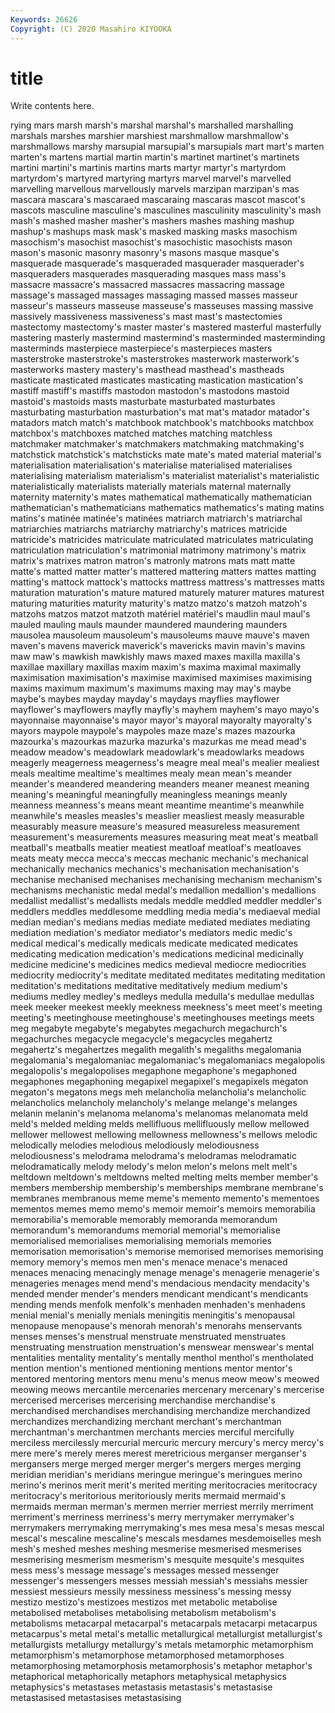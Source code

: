 ```yaml
---
Keywords: 26626
Copyright: (C) 2020 Masahiro KIYOOKA
---
```


# title

Write contents here.

rying mars marsh marsh's marshal marshal's marshalled marshalling marshals marshes
marshier marshiest marshmallow marshmallow's marshmallows marshy marsupial marsupial's marsupials mart
mart's marten marten's martens martial martin martin's martinet martinet's martinets
martini martini's martinis martins marts martyr martyr's martyrdom martyrdom's martyred
martyring martyrs marvel marvel's marvelled marvelling marvellous marvellously marvels marzipan
marzipan's mas mascara mascara's mascaraed mascaraing mascaras mascot mascot's mascots
masculine masculine's masculines masculinity masculinity's mash mash's mashed masher masher's
mashers mashes mashing mashup mashup's mashups mask mask's masked masking
masks masochism masochism's masochist masochist's masochistic masochists mason mason's masonic
masonry masonry's masons masque masque's masquerade masquerade's masqueraded masquerader masquerader's
masqueraders masquerades masquerading masques mass mass's massacre massacre's massacred massacres
massacring massage massage's massaged massages massaging massed masses masseur masseur's
masseurs masseuse masseuse's masseuses massing massive massively massiveness massiveness's mast
mast's mastectomies mastectomy mastectomy's master master's mastered masterful masterfully mastering
masterly mastermind mastermind's masterminded masterminding masterminds masterpiece masterpiece's masterpieces masters
masterstroke masterstroke's masterstrokes masterwork masterwork's masterworks mastery mastery's masthead masthead's
mastheads masticate masticated masticates masticating mastication mastication's mastiff mastiff's mastiffs
mastodon mastodon's mastodons mastoid mastoid's mastoids masts masturbate masturbated masturbates
masturbating masturbation masturbation's mat mat's matador matador's matadors match match's
matchbook matchbook's matchbooks matchbox matchbox's matchboxes matched matches matching matchless
matchmaker matchmaker's matchmakers matchmaking matchmaking's matchstick matchstick's matchsticks mate mate's
mated material material's materialisation materialisation's materialise materialised materialises materialising materialism
materialism's materialist materialist's materialistic materialistically materialists materially materials maternal maternally
maternity maternity's mates mathematical mathematically mathematician mathematician's mathematicians mathematics mathematics's
mating matins matins's matinée matinée's matinées matriarch matriarch's matriarchal matriarchies
matriarchs matriarchy matriarchy's matrices matricide matricide's matricides matriculate matriculated matriculates
matriculating matriculation matriculation's matrimonial matrimony matrimony's matrix matrix's matrixes matron
matron's matronly matrons mats matt matte matte's matted matter matter's
mattered mattering matters mattes matting matting's mattock mattock's mattocks mattress
mattress's mattresses matts maturation maturation's mature matured maturely maturer matures
maturest maturing maturities maturity maturity's matzo matzo's matzoh matzoh's matzohs
matzos matzot matzoth matériel matériel's maudlin maul maul's mauled mauling
mauls maunder maundered maundering maunders mausolea mausoleum mausoleum's mausoleums mauve
mauve's maven maven's mavens maverick maverick's mavericks mavin mavin's mavins
maw maw's mawkish mawkishly maws maxed maxes maxilla maxilla's maxillae
maxillary maxillas maxim maxim's maxima maximal maximally maximisation maximisation's maximise
maximised maximises maximising maxims maximum maximum's maximums maxing may may's
maybe maybe's maybes mayday mayday's maydays mayflies mayflower mayflower's mayflowers
mayfly mayfly's mayhem mayhem's mayo mayo's mayonnaise mayonnaise's mayor mayor's
mayoral mayoralty mayoralty's mayors maypole maypole's maypoles maze maze's mazes
mazourka mazourka's mazourkas mazurka mazurka's mazurkas me mead mead's meadow
meadow's meadowlark meadowlark's meadowlarks meadows meagerly meagerness meagerness's meagre meal
meal's mealier mealiest meals mealtime mealtime's mealtimes mealy mean mean's
meander meander's meandered meandering meanders meaner meanest meaning meaning's meaningful
meaningfully meaningless meanings meanly meanness meanness's means meant meantime meantime's
meanwhile meanwhile's measles measles's measlier measliest measly measurable measurably measure
measure's measured measureless measurement measurement's measurements measures measuring meat meat's
meatball meatball's meatballs meatier meatiest meatloaf meatloaf's meatloaves meats meaty
mecca mecca's meccas mechanic mechanic's mechanical mechanically mechanics mechanics's mechanisation
mechanisation's mechanise mechanised mechanises mechanising mechanism mechanism's mechanisms mechanistic medal
medal's medallion medallion's medallions medallist medallist's medallists medals meddle meddled
meddler meddler's meddlers meddles meddlesome meddling media media's mediaeval medial
median median's medians medias mediate mediated mediates mediating mediation mediation's
mediator mediator's mediators medic medic's medical medical's medically medicals medicate
medicated medicates medicating medication medication's medications medicinal medicinally medicine medicine's
medicines medics medieval mediocre mediocrities mediocrity mediocrity's meditate meditated meditates
meditating meditation meditation's meditations meditative meditatively medium medium's mediums medley
medley's medleys medulla medulla's medullae medullas meek meeker meekest meekly
meekness meekness's meet meet's meeting meeting's meetinghouse meetinghouse's meetinghouses meetings
meets meg megabyte megabyte's megabytes megachurch megachurch's megachurches megacycle megacycle's
megacycles megahertz megahertz's megahertzes megalith megalith's megaliths megalomania megalomania's megalomaniac
megalomaniac's megalomaniacs megalopolis megalopolis's megalopolises megaphone megaphone's megaphoned megaphones megaphoning
megapixel megapixel's megapixels megaton megaton's megatons megs meh melancholia melancholia's
melancholic melancholics melancholy melancholy's melange melange's melanges melanin melanin's melanoma
melanoma's melanomas melanomata meld meld's melded melding melds mellifluous mellifluously
mellow mellowed mellower mellowest mellowing mellowness mellowness's mellows melodic melodically
melodies melodious melodiously melodiousness melodiousness's melodrama melodrama's melodramas melodramatic melodramatically
melody melody's melon melon's melons melt melt's meltdown meltdown's meltdowns
melted melting melts member member's members membership membership's memberships membrane
membrane's membranes membranous meme meme's memento memento's mementoes mementos memes
memo memo's memoir memoir's memoirs memorabilia memorabilia's memorable memorably memoranda
memorandum memorandum's memorandums memorial memorial's memorialise memorialised memorialises memorialising memorials
memories memorisation memorisation's memorise memorised memorises memorising memory memory's memos
men men's menace menace's menaced menaces menacing menacingly menage menage's
menagerie menagerie's menageries menages mend mend's mendacious mendacity mendacity's mended
mender mender's menders mendicant mendicant's mendicants mending mends menfolk menfolk's
menhaden menhaden's menhadens menial menial's menially menials meningitis meningitis's menopausal
menopause menopause's menorah menorah's menorahs menservants menses menses's menstrual menstruate
menstruated menstruates menstruating menstruation menstruation's menswear menswear's mental mentalities mentality
mentality's mentally menthol menthol's mentholated mention mention's mentioned mentioning mentions
mentor mentor's mentored mentoring mentors menu menu's menus meow meow's
meowed meowing meows mercantile mercenaries mercenary mercenary's mercerise mercerised mercerises
mercerising merchandise merchandise's merchandised merchandises merchandising merchandize merchandized merchandizes merchandizing
merchant merchant's merchantman merchantman's merchantmen merchants mercies merciful mercifully merciless
mercilessly mercurial mercuric mercury mercury's mercy mercy's mere mere's merely
meres merest meretricious merganser merganser's mergansers merge merged merger merger's
mergers merges merging meridian meridian's meridians meringue meringue's meringues merino
merino's merinos merit merit's merited meriting meritocracies meritocracy meritocracy's meritorious
meritoriously merits mermaid mermaid's mermaids merman merman's mermen merrier merriest
merrily merriment merriment's merriness merriness's merry merrymaker merrymaker's merrymakers merrymaking
merrymaking's mes mesa mesa's mesas mescal mescal's mescaline mescaline's mescals
mesdames mesdemoiselles mesh mesh's meshed meshes meshing mesmerise mesmerised mesmerises
mesmerising mesmerism mesmerism's mesquite mesquite's mesquites mess mess's message message's
messages messed messenger messenger's messengers messes messiah messiah's messiahs messier
messiest messieurs messily messiness messiness's messing messy mestizo mestizo's mestizoes
mestizos met metabolic metabolise metabolised metabolises metabolising metabolism metabolism's metabolisms
metacarpal metacarpal's metacarpals metacarpi metacarpus metacarpus's metal metal's metallic metallurgical
metallurgist metallurgist's metallurgists metallurgy metallurgy's metals metamorphic metamorphism metamorphism's metamorphose
metamorphosed metamorphoses metamorphosing metamorphosis metamorphosis's metaphor metaphor's metaphorical metaphorically metaphors
metaphysical metaphysics metaphysics's metastases metastasis metastasis's metastasise metastasised metastasises metastasising
